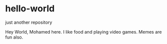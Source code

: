 # hello-world
just another repository

Hey World, Mohamed here. I like food and playing video games. Memes are fun also.
